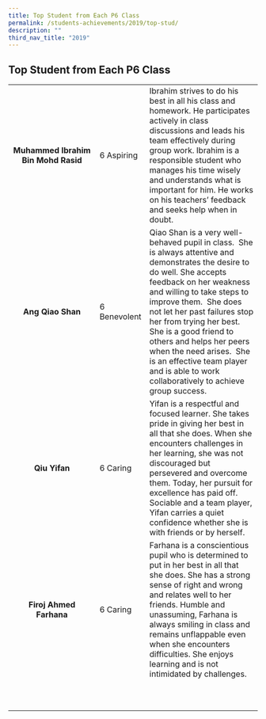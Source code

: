 ```yaml
---
title: Top Student from Each P6 Class
permalink: /students-achievements/2019/top-stud/
description: ""
third_nav_title: "2019"
---
```

## Top Student from Each P6 Class

|   |   |   |
|:-:|---|---|
|  **Muhammed Ibrahim Bin Mohd Rasid** | 6 Aspiring  | Ibrahim strives to do his best in all his class and homework. He participates actively in class discussions and leads his team effectively during group work. Ibrahim is a responsible student who manages his time wisely and understands what is important for him. He works on his teachers’ feedback and seeks help when in doubt.  |
| **Ang Qiao Shan**  | 6 Benevolent  | Qiao Shan is a very well-behaved pupil in class.  She is always attentive and demonstrates the desire to do well. She accepts feedback on her weakness and willing to take steps to improve them.  She does not let her past failures stop her from trying her best.  She is a good friend to others and helps her peers when the need arises.  She is an effective team player and is able to work collaboratively to achieve group success.  |
| **Qiu Yifan**  | 6 Caring  | Yifan is a respectful and focused learner. She takes pride in giving her best in all that she does. When she encounters challenges in her learning, she was not discouraged but persevered and overcome them. Today, her pursuit for excellence has paid off. Sociable and a team player, Yifan carries a quiet confidence whether she is with friends or by herself.  |
| **Firoj Ahmed Farhana**  | 6 Caring  | Farhana is a conscientious pupil who is determined to put in her best in all that she does. She has a strong sense of right and wrong and relates well to her friends. Humble and unassuming, Farhana is always smiling in class and remains unflappable even when she encounters difficulties. She enjoys learning and is not intimidated by challenges.  |
|   |   |   |
|   |   |   |
|   |   |   |
|   |   |   |
|   |   |   |
|   |   |   |
|   |   |   |
|   |   |   |
|   |   |   |
|   |   |   |